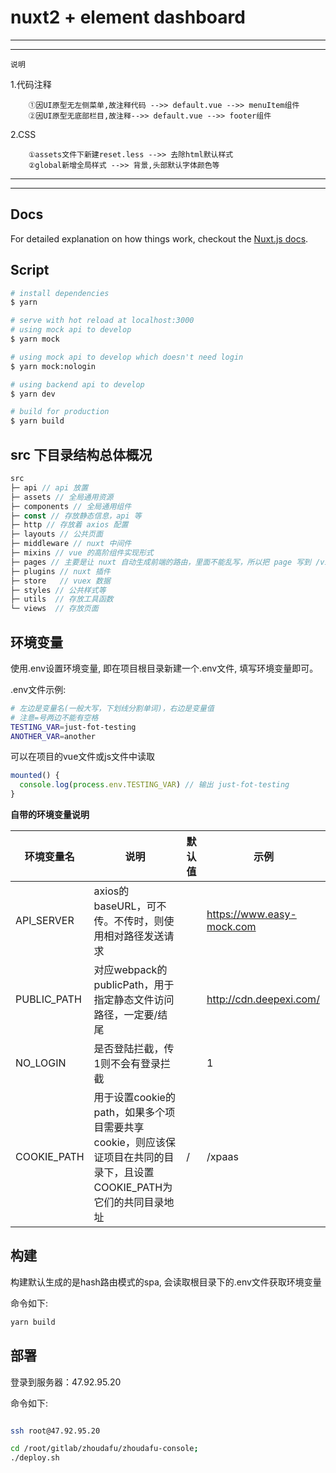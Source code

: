 # nuxt2 + element dashboard



***
*****

`说明`
 
1.代码注释

        ①因UI原型无左侧菜单,故注释代码 -->> default.vue -->> menuItem组件
        ②因UI原型无底部栏目,故注释-->> default.vue -->> footer组件            

2.CSS

        ①assets文件下新建reset.less -->> 去除html默认样式
        ②global新增全局样式 -->> 背景,头部默认字体颜色等

***
*****

## Docs

For detailed explanation on how things work, checkout the [Nuxt.js docs](https://github.com/nuxt/nuxt.js).

## Script

```bash
# install dependencies
$ yarn

# serve with hot reload at localhost:3000
# using mock api to develop
$ yarn mock

# using mock api to develop which doesn't need login
$ yarn mock:nologin

# using backend api to develop
$ yarn dev

# build for production
$ yarn build
```


## src 下目录结构总体概况

```js
src
├─ api // api 放置
├─ assets // 全局通用资源
├─ components // 全局通用组件
├─ const // 存放静态信息，api 等
├─ http // 存放着 axios 配置
├─ layouts // 公共页面
├─ middleware // nuxt 中间件
├─ mixins // vue 的高阶组件实现形式
├─ pages // 主要是让 nuxt 自动生成前端的路由，里面不能乱写，所以把 page 写到 /views 文件夹，再由这边引入生成路由
├─ plugins // nuxt 插件
├─ store   // vuex 数据
├─ styles // 公共样式等
├─ utils  // 存放工具函数
└─ views  // 存放页面
```

## 环境变量
使用.env设置环境变量, 即在项目根目录新建一个.env文件, 填写环境变量即可。

.env文件示例:

```sh
# 左边是变量名(一般大写，下划线分割单词)，右边是变量值
# 注意=号两边不能有空格
TESTING_VAR=just-fot-testing
ANOTHER_VAR=another
```

可以在项目的vue文件或js文件中读取

```js
mounted() {
  console.log(process.env.TESTING_VAR) // 输出 just-fot-testing
}
```

**自带的环境变量说明**

| 环境变量名  | 说明                                                         | 默认值                  | 示例                      |
| ----------- | ------------------------------------------------------------ | ----------------------- | ------------------------- |
| API_SERVER  | axios的baseURL，可不传。不传时，则使用相对路径发送请求       |                         | https://www.easy-mock.com |
| PUBLIC_PATH | 对应webpack的publicPath，用于指定静态文件访问路径，一定要/结尾 |                       | http://cdn.deepexi.com/   |
| NO_LOGIN    | 是否登陆拦截，传1则不会有登录拦截                            |                         | 1                         |
| COOKIE_PATH | 用于设置cookie的path，如果多个项目需要共享cookie，则应该保证项目在共同的目录下，且设置COOKIE_PATH为它们的共同目录地址 | /                       | /xpaas                    |


## 构建

构建默认生成的是hash路由模式的spa, 会读取根目录下的.env文件获取环境变量

命令如下:

```sh
yarn build
```

## 部署

登录到服务器：47.92.95.20

命令如下:

```sh

ssh root@47.92.95.20

cd /root/gitlab/zhoudafu/zhoudafu-console;
./deploy.sh
```


